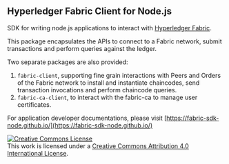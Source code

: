 ## Hyperledger Fabric Client for Node.js

SDK for writing node.js applications to interact with [Hyperledger Fabric](http://hyperledger-fabric.readthedocs.io/en/latest/).

This package encapsulates the APIs to connect to a Fabric network, submit transactions and perform queries against the ledger. 

Two separate packages are also provided:
1. `fabric-client`, supporting fine grain interactions with Peers and Orders of the Fabric network to install and instantiate chaincodes, send transaction invocations and perform chaincode queries.
2. `fabric-ca-client`, to interact with the fabric-ca to manage user certificates.

For application developer documentations, please visit [https://fabric-sdk-node.github.io/](https://fabric-sdk-node.github.io/)

<a rel="license" href="http://creativecommons.org/licenses/by/4.0/"><img alt="Creative Commons License" style="border-width:0" src="https://i.creativecommons.org/l/by/4.0/88x31.png" /></a><br />This work is licensed under a <a rel="license" href="http://creativecommons.org/licenses/by/4.0/">Creative Commons Attribution 4.0 International License</a>.

